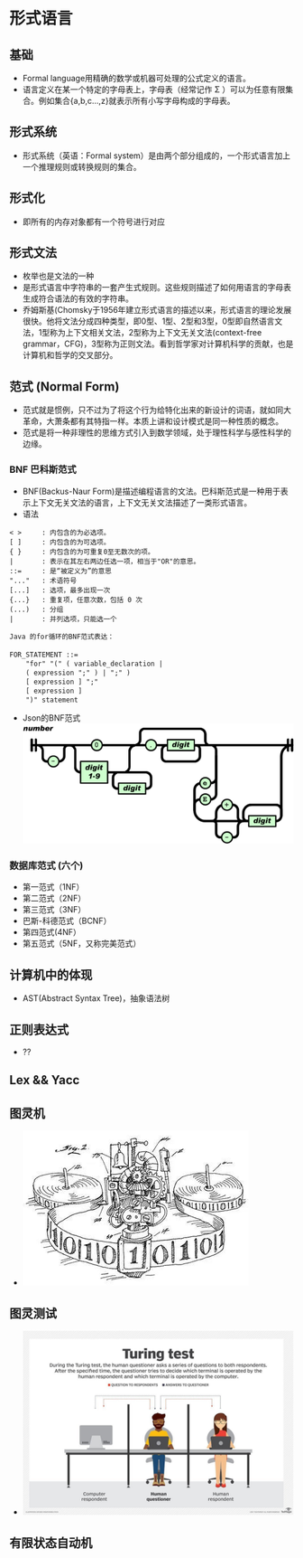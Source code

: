 # 形式语言
## 基础
* Formal language用精确的数学或机器可处理的公式定义的语言。
* 语言定义在某一个特定的字母表上，字母表（经常记作 Σ ）可以为任意有限集合。例如集合{a,b,c...,z}就表示所有小写字母构成的字母表。
## 形式系统
* 形式系统（英语：Formal system）是由两个部分组成的，一个形式语言加上一个推理规则或转换规则的集合。
## 形式化
* 即所有的内存对象都有一个符号进行对应

## 形式文法
* 枚举也是文法的一种
* 是形式语言中字符串的一套产生式规则。这些规则描述了如何用语言的字母表生成符合语法的有效的字符串。
* 乔姆斯基(Chomsky于1956年建立形式语言的描述以来，形式语言的理论发展很快。他将文法分成四种类型，即0型、1型、2型和3型，0型即自然语言文法，1型称为上下文相关文法，2型称为上下文无关文法(context-free grammar，CFG)，3型称为正则文法。看到哲学家对计算机科学的贡献，也是计算机和哲学的交叉部分。

## 范式 (Normal Form)
* 范式就是惯例，只不过为了将这个行为给特化出来的新设计的词语，就如同大革命，大萧条都有其特指一样。本质上讲和设计模式是同一种性质的概念。
* 范式是将一种非理性的思维方式引入到数学领域，处于理性科学与感性科学的边缘。
### BNF 巴科斯范式
* BNF(Backus-Naur Form)是描述编程语言的文法。巴科斯范式是一种用于表示上下文无关文法的语言，上下文无关文法描述了一类形式语言。
* 语法
```
< >     : 内包含的为必选项。
[ ]     : 内包含的为可选项。
{ }     : 内包含的为可重复0至无数次的项。
|       : 表示在其左右两边任选一项，相当于"OR"的意思。
::=     : 是“被定义为”的意思
"..."   : 术语符号
[...]   : 选项，最多出现一次
{...}   : 重复项，任意次数，包括 0 次
(...)   : 分组
|       : 并列选项，只能选一个
```
```
Java 的for循环的BNF范式表达：

FOR_STATEMENT ::=
    "for" "(" ( variable_declaration |
    ( expression ";" ) | ";" )
    [ expression ] ";"
    [ expression ]
    ")" statement
```
* Json的BNF范式
![image](./assets/jsMYZ.png)

### 数据库范式 (六个)
* 第一范式（1NF）
* 第二范式（2NF）
* 第三范式（3NF）
* 巴斯-科德范式（BCNF）
* 第四范式(4NF）
* 第五范式（5NF，又称完美范式）


## 计算机中的体现
* AST(Abstract Syntax Tree)，抽象语法树

## 正则表达式
* ?? 

## Lex && Yacc

## 图灵机
* ![image](./assets/152370204511225.jpg)

## 图灵测试
* ![image](./assets/crm-turing_test.jpg)

## 有限状态自动机